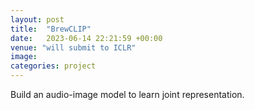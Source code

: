 ```yaml
---
layout: post
title:  "BrewCLIP"
date:   2023-06-14 22:21:59 +00:00
venue: "will submit to ICLR"
image:  
categories: project
---
```

Build an audio-image model to learn joint representation.